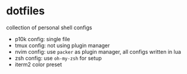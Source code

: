 # dotfiles

collection of personal shell configs

- p10k config: single file
- tmux config: not using plugin manager
- nvim config: use `packer` as plugin manager, all configs written in lua
- zsh config: use `oh-my-zsh` for setup
- iterm2 color preset
